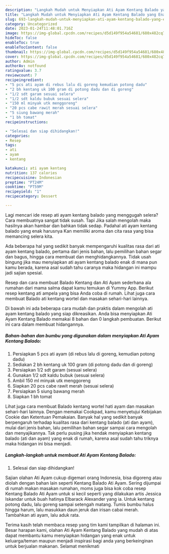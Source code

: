 ```yaml
---
description: "Langkah Mudah untuk Menyiapkan Ati Ayam Kentang Balado yang Enak Banget, Buat Buka Puasa}"
title: "Langkah Mudah untuk Menyiapkan Ati Ayam Kentang Balado yang Enak Banget, Buat Buka Puasa}"
slug: 693-langkah-mudah-untuk-menyiapkan-ati-ayam-kentang-balado-yang-enak-banget-buat-buka-puasa
category: Uncategorized
date: 2023-01-24T11:48:01.716Z
image: https://img-global.cpcdn.com/recipes/d5d149f954a54681/680x482cq70/ati-ayam-kentang-balado-foto-resep-utama.jpg
hideToc: false
enableToc: true
enableTocContent: false
thumbnail: https://img-global.cpcdn.com/recipes/d5d149f954a54681/680x482cq70/ati-ayam-kentang-balado-foto-resep-utama.jpg
cover: https://img-global.cpcdn.com/recipes/d5d149f954a54681/680x482cq70/ati-ayam-kentang-balado-foto-resep-utama.jpg
author: Admin
authorAv: notfound
ratingvalue: 3.7
reviewcount: 7
recipeingredient:
- "5 pcs ati ayam di rebus lalu di goreng kemudian potong dadu"
- "2 bh kentang uk 100 gram di potong dadu dan di goreng"
- "1/2 sdt garam sesuai selera"
- "1/2 sdt kaldu bubuk sesuai selera"
- "150 ml minyak utk menggoreng"
- "20 pcs cabe rawit merah sesuai selera"
- "5 siung bawang merah"
- "1 bh tomat"
recipeinstructions:

- "Selesai dan siap dihidangkan!"
categories:
- Resep
tags:
- ati
- ayam
- kentang

katakunci: ati ayam kentang 
nutrition: 137 calories
recipecuisine: Indonesian
preptime: "PT24M"
cooktime: "PT59M"
recipeyield: "1"
recipecategory: Dessert

---
```



Lagi mencari ide resep ati ayam kentang balado yang menggugah selera? Cara membuatnya sangat tidak susah. Tapi Jika salah mengolah maka hasilnya akan hambar dan bahkan tidak sedap. Padahal ati ayam kentang balado yang enak harusnya Kan memiliki aroma dan cita rasa yang bisa memancing selera kita.


Ada beberapa hal yang sedikit banyak mempengaruhi kualitas rasa dari ati ayam kentang balado, pertama dari jenis bahan, lalu pemilihan bahan segar dan bagus, hingga cara membuat dan menghidangkannya. Tidak usah bingung jika mau menyiapkan ati ayam kentang balado enak di mana pun kamu berada, karena asal sudah tahu caranya maka hidangan ini mampu jadi sajian spesial.

Resep dan cara membuat Balado Kentang dan Ati Ayam sederhana ala rumahan dari mama salma dapat kamu temukan di Yummy App. Berikut resep kentang ati ampela yang bisa Anda coba di rumah. Lihat juga cara membuat Balado ati kentang wortel dan masakan sehari-hari lainnya.


Di bawah ini ada beberapa cara mudah dan praktis dalam mengolah ati ayam kentang balado yang siap dikreasikan. Anda bisa menyiapkan Ati Ayam Kentang Balado memakai 8 bahan dan 0 langkah pembuatan. Berikut ini cara dalam membuat hidangannya.

<!--inarticleads1-->

##### Bahan-bahan dan bumbu yang digunakan dalam menyiapkan Ati Ayam Kentang Balado:

1. Persiapkan 5 pcs ati ayam (di rebus lalu di goreng, kemudian potong dadu)
1. Sediakan 2 bh kentang uk 100 gram (di potong dadu dan di goreng)
1. Persiapkan 1/2 sdt garam (sesuai selera)
1. Gunakan 1/2 sdt kaldu bubuk (sesuai selera)
1. Ambil 150 ml minyak utk menggoreng
1. Siapkan 20 pcs cabe rawit merah (sesuai selera)
1. Persiapkan 5 siung bawang merah
1. Siapkan 1 bh tomat


Lihat juga cara membuat Balado kentang wortel hati ayam dan masakan sehari-hari lainnya. Dengan memakai Cookpad, kamu menyetujui Kebijakan Cookie dan Ketentuan Pemakaian. Banyak hal yang sedikit banyak berpengaruh terhadap kualitas rasa dari kentang balado (ati dan ayam), mulai dari jenis bahan, lalu pemilihan bahan segar sampai cara mengolah dan menyajikannya. Tak perlu pusing jika hendak menyiapkan kentang balado (ati dan ayam) yang enak di rumah, karena asal sudah tahu triknya maka hidangan ini bisa menjadi. 

<!--inarticleads2-->

##### Langkah-langkah untuk membuat Ati Ayam Kentang Balado:


1. Selesai dan siap dihidangkan!

Sajian olahan Ati Ayam cukup digemari orang Indonesia, bisa digoreng atau diolah dengan bahan lain seperti Kentang Balado Ati Ayam. Sering dijumpai di rumah makan masakan rumahan, moms juga bisa kok coba resep Kentang Balado Ati Ayam untuk si kecil seperti yang dilakukan artis Jessica Iskandar untuk buah hatinya Elbarack Alexander yang ia. Untuk kentang potong dadu, lalu goreng sampai setengah matang. Tumis bumbu halus hingga harum, lalu masukkan daun jeruk dan irisan cabai merah. Tambahkan ati ayam, lalu aduk rata. 

Terima kasih telah membaca resep yang tim kami tampilkan di halaman ini. Besar harapan kami, olahan Ati Ayam Kentang Balado yang mudah di atas dapat membantu kamu menyiapkan hidangan yang enak untuk keluarga/teman maupun menjadi inspirasi bagi anda yang berkeinginan untuk berjualan makanan. Selamat menikmati
